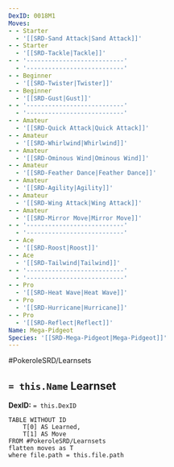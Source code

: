 ```yaml
---
DexID: 0018M1
Moves:
- - Starter
  - '[[SRD-Sand Attack|Sand Attack]]'
- - Starter
  - '[[SRD-Tackle|Tackle]]'
- - '---------------------------'
  - '---------------------------'
- - Beginner
  - '[[SRD-Twister|Twister]]'
- - Beginner
  - '[[SRD-Gust|Gust]]'
- - '---------------------------'
  - '---------------------------'
- - Amateur
  - '[[SRD-Quick Attack|Quick Attack]]'
- - Amateur
  - '[[SRD-Whirlwind|Whirlwind]]'
- - Amateur
  - '[[SRD-Ominous Wind|Ominous Wind]]'
- - Amateur
  - '[[SRD-Feather Dance|Feather Dance]]'
- - Amateur
  - '[[SRD-Agility|Agility]]'
- - Amateur
  - '[[SRD-Wing Attack|Wing Attack]]'
- - Amateur
  - '[[SRD-Mirror Move|Mirror Move]]'
- - '---------------------------'
  - '---------------------------'
- - Ace
  - '[[SRD-Roost|Roost]]'
- - Ace
  - '[[SRD-Tailwind|Tailwind]]'
- - '---------------------------'
  - '---------------------------'
- - Pro
  - '[[SRD-Heat Wave|Heat Wave]]'
- - Pro
  - '[[SRD-Hurricane|Hurricane]]'
- - Pro
  - '[[SRD-Reflect|Reflect]]'
Name: Mega-Pidgeot
Species: '[[SRD-Mega-Pidgeot|Mega-Pidgeot]]'
---
```


#PokeroleSRD/Learnsets

## `= this.Name` Learnset

**DexID:** `= this.DexID`

```dataview
TABLE WITHOUT ID
    T[0] AS Learned,
    T[1] AS Move
FROM #PokeroleSRD/Learnsets
flatten moves as T
where file.path = this.file.path
```
